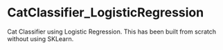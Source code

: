 # CatClassifier_LogisticRegression
Cat Classifier using Logistic Regression. This has been built from scratch without using SKLearn. 
